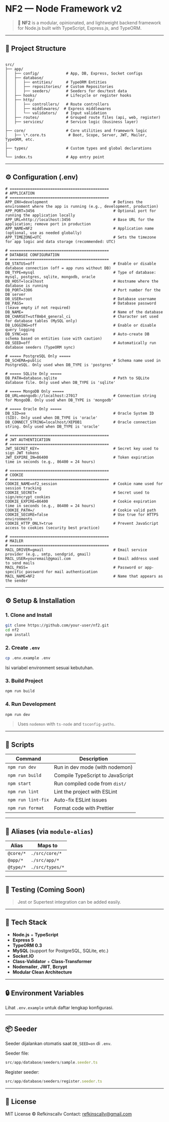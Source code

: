 # NF2 — Node Framework v2

> 🚀 **NF2** is a modular, opinionated, and lightweight backend framework for Node.js built with TypeScript, Express.js, and TypeORM.

---

## 📁 Project Structure

```

src/
├── app/
│   ├── config/            # App, DB, Express, Socket configs
│   ├── database/
│   │   ├── entities/      # TypeORM Entities
│   │   ├── repositories/  # Custom Repositories
│   │   ├── seeders/       # Seeders for dev/test data
│   ├── hooks/             # Lifecycle or register hooks
│   ├── http/
│   │   ├── controllers/   # Route controllers
│   │   ├── middlewares/  # Express middlewares
│   │   └── validators/    # Input validation
│   ├── routes/            # Grouped route files (api, web, register)
│   ├── services/          # Service logic (business layer)
│
├── core/                  # Core utilities and framework logic
│   ├── \*.core.ts          # Boot, Scope, Server, JWT, Mailer, TypeORM, etc.
│
├── types/                 # Custom types and global declarations
│
└── index.ts               # App entry point

````

---

## ⚙️ Configuration (.env)

```env
# ============================================
# APPLICATION
# ============================================
APP_ENV=development                             # Defines the environment where the app is running (e.g., development, production)
APP_PORT=3456                                   # Optional port for running the application locally
APP_URL=http://localhost:3456                   # Base URL for the application; remove port in production
APP_NAME=NF2                                    # Application name (optional, use as needed globally)
APP_TIMEZONE=UTC                                # Sets the timezone for app logic and data storage (recommended: UTC)

# ============================================
# DATABASE CONFIGURATION
# ============================================
DB_STATUS=off                                   # Enable or disable database connection (off = app runs without DB)
DB_TYPE=mysql                                   # Type of database: mysql, postgres, sqlite, mongodb, oracle
DB_HOST=localhost                               # Hostname where the database is running
DB_PORT=3306                                    # Port number for the DB server
DB_USER=root                                    # Database username
DB_PASS=                                        # Database password (leave empty if not required)
DB_NAME=                                        # Name of the database
DB_CHARSET=utf8mb4_general_ci                   # Character set used for database tables (MySQL only)
DB_LOGGING=off                                  # Enable or disable query logging
DB_SYNC=on                                      # Auto-create DB schema based on entities (use with caution)
DB_SEED=off                                     # Automatically run database seeders (TypeORM sync)

# ===== PostgreSQL Only =====
DB_SCHEMA=public                                # Schema name used in PostgreSQL. Only used when DB_TYPE is 'postgres'

# ===== SQLite Only =====
DB_PATH=database.sqlite                         # Path to SQLite database file. Only used when DB_TYPE is 'sqlite'

# ===== MongoDB Only =====
DB_URL=mongodb://localhost:27017                # Connection string for MongoDB. Only used when DB_TYPE is 'mongodb'

# ===== Oracle Only =====
DB_SID=xe                                       # Oracle System ID (SID). Only used when DB_TYPE is 'oracle'
DB_CONNECT_STRING=localhost/XEPDB1              # Oracle connection string. Only used when DB_TYPE is 'oracle'

# ============================================
# JWT AUTHENTICATION
# ============================================
JWT_SECRET_KEY=                                 # Secret key used to sign JWT tokens
JWT_EXPIRE_IN=86400                             # Token expiration time in seconds (e.g., 86400 = 24 hours)

# ============================================
# COOKIE
# ============================================
COOKIE_NAME=nf2_session                         # Cookie name used for session tracking
COOKIE_SECRET=                                  # Secret used to sign/encrypt cookies
COOKIE_EXPIRE=86400                             # Cookie expiration time in seconds (e.g., 86400 = 24 hours)
COOKIE_PATH=/                                   # Cookie valid path
COOKIE_SECURE=false                             # Use true for HTTPS environments
COOKIE_HTTP_ONLY=true                           # Prevent JavaScript access to cookies (security best practice)

# ============================================
# MAILER
# ============================================
MAIL_DRIVER=gmail                               # Email service provider (e.g., smtp, sendgrid, gmail)
MAIL_USER=youremail@gmail.com                   # Email address used to send mails
MAIL_PASS=                                      # Password or app-specific password for mail authentication
MAIL_NAME=NF2                                   # Name that appears as the sender
```

---

## ⚙️ Setup & Installation

### 1. Clone and Install

```bash
git clone https://github.com/your-user/nf2.git
cd nf2
npm install
````

### 2. Create `.env`

```bash
cp .env.example .env
```

Isi variabel environment sesuai kebutuhan.

### 3. Build Project

```bash
npm run build
```

### 4. Run Development

```bash
npm run dev
```

> Uses `nodemon` with `ts-node` and `tsconfig-paths`.

---

## 🚀 Scripts

| Command            | Description                      |
| ------------------ | -------------------------------- |
| `npm run dev`      | Run in dev mode (with nodemon)   |
| `npm run build`    | Compile TypeScript to JavaScript |
| `npm start`        | Run compiled code from `dist/`   |
| `npm run lint`     | Lint the project with ESLint     |
| `npm run lint-fix` | Auto-fix ESLint issues           |
| `npm run format`   | Format code with Prettier        |

---

## 🧱 Aliases (via `module-alias`)

| Alias     | Maps to         |
| --------- | --------------- |
| `@core/*` | `./src/core/*`  |
| `@app/*`  | `./src/app/*`   |
| `@type/*` | `./src/types/*` |

---

## 🧪 Testing (Coming Soon)

> Jest or Supertest integration can be added easily.

---

## 🧬 Tech Stack

* **Node.js** + **TypeScript**
* **Express 5**
* **TypeORM 0.3**
* **MySQL** (support for PostgreSQL, SQLite, etc.)
* **Socket.IO**
* **Class-Validator** + **Class-Transformer**
* **Nodemailer**, **JWT**, **Bcrypt**
* **Modular Clean Architecture**

---

## 🔒 Environment Variables

Lihat `.env.example` untuk daftar lengkap konfigurasi.

---

## 📦 Seeder

Seeder dijalankan otomatis saat `DB_SEED=on` di `.env`.

Seeder file:

```ts
src/app/database/seeders/sample.seeder.ts
```

Register seeder:

```ts
src/app/database/seeders/register.seeder.ts
```

---

## 📄 License

MIT License © Refkinscallv
Contact: [refkinscallv@gmail.com](mailto:refkinscallv@gmail.com)
